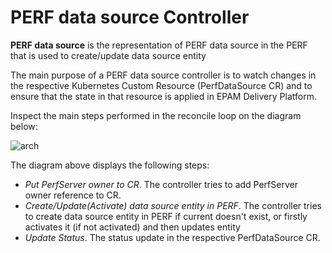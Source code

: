 # PERF data source Controller

**PERF data source** is the representation of PERF data source in the PERF that is used to create/update data source entity 

The main purpose of a PERF data source controller is to watch changes in the respective Kubernetes Custom Resource (PerfDataSource CR)
 and to ensure that the state in that resource is applied in EPAM Delivery Platform.
 
Inspect the main steps performed in the reconcile loop on the diagram below:

![arch](http://www.plantuml.com/plantuml/proxy?src=https://raw.githubusercontent.com/epmd-edp/perf-operator/master/documentation/puml/perf_data_source_chain.puml&raw=true)

The diagram above displays the following steps:

- *Put PerfServer owner to CR*. The controller tries to add PerfServer owner reference to CR. 
- *Create/Update(Activate) data source entity in PERF*. The controller tries to create data source entity in PERF if current doesn't exist, or firstly activates it (if not activated) and then updates entity
- *Update Status*. The status update in the respective PerfDataSource CR.